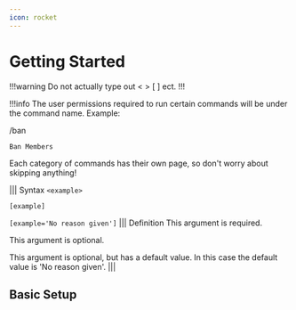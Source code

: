 ```yaml
---
icon: rocket
---
```

# Getting Started
!!!warning
Do not actually type out < > [ ] ect.
!!!

!!!info
The user permissions required to run certain commands will be under the command name.
Example:

/ban 

`Ban Members`

Each category of commands has their own page, so don't worry about skipping anything!

||| Syntax
`<example>`

`[example]`

`[example='No reason given']`
||| Definition
This argument is required.

This argument is optional.

This argument is optional, but has a default value. In this case the default value is 'No reason given'.
|||


## Basic Setup



